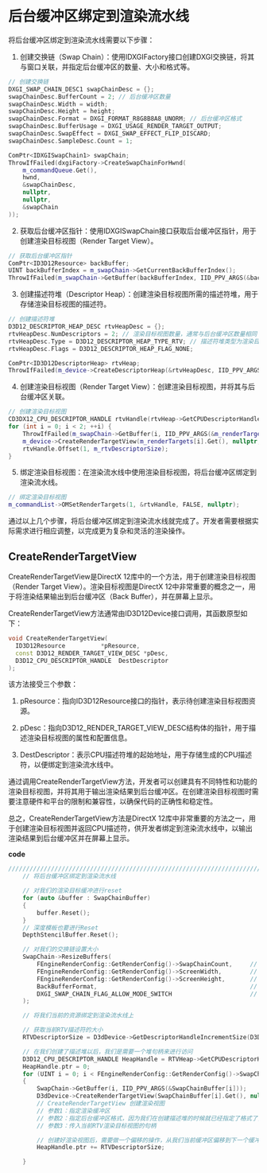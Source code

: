 # 后台缓冲区绑定到渲染流水线

将后台缓冲区绑定到渲染流水线需要以下步骤：

1. 创建交换链（Swap Chain）：使用IDXGIFactory接口创建DXGI交换链，将其与窗口关联，并指定后台缓冲区的数量、大小和格式等。

```c++
// 创建交换链
DXGI_SWAP_CHAIN_DESC1 swapChainDesc = {};
swapChainDesc.BufferCount = 2; // 后台缓冲区数量
swapChainDesc.Width = width;
swapChainDesc.Height = height;
swapChainDesc.Format = DXGI_FORMAT_R8G8B8A8_UNORM; // 后台缓冲区格式
swapChainDesc.BufferUsage = DXGI_USAGE_RENDER_TARGET_OUTPUT;
swapChainDesc.SwapEffect = DXGI_SWAP_EFFECT_FLIP_DISCARD;
swapChainDesc.SampleDesc.Count = 1;

ComPtr<IDXGISwapChain1> swapChain;
ThrowIfFailed(dxgiFactory->CreateSwapChainForHwnd(
    m_commandQueue.Get(),
    hwnd,
    &swapChainDesc,
    nullptr,
    nullptr,
    &swapChain
));
```

2. 获取后台缓冲区指针：使用IDXGISwapChain接口获取后台缓冲区指针，用于创建渲染目标视图（Render Target View）。

```c++
// 获取后台缓冲区指针
ComPtr<ID3D12Resource> backBuffer;
UINT backBufferIndex = m_swapChain->GetCurrentBackBufferIndex();
ThrowIfFailed(m_swapChain->GetBuffer(backBufferIndex, IID_PPV_ARGS(&backBuffer)));
```

3. 创建描述符堆（Descriptor Heap）：创建渲染目标视图所需的描述符堆，用于存储渲染目标视图的描述符。

```c++
// 创建描述符堆
D3D12_DESCRIPTOR_HEAP_DESC rtvHeapDesc = {};
rtvHeapDesc.NumDescriptors = 2; // 渲染目标视图数量，通常与后台缓冲区数量相同
rtvHeapDesc.Type = D3D12_DESCRIPTOR_HEAP_TYPE_RTV; // 描述符堆类型为渲染目标视图
rtvHeapDesc.Flags = D3D12_DESCRIPTOR_HEAP_FLAG_NONE;

ComPtr<ID3D12DescriptorHeap> rtvHeap;
ThrowIfFailed(m_device->CreateDescriptorHeap(&rtvHeapDesc, IID_PPV_ARGS(&rtvHeap)));
```

4. 创建渲染目标视图（Render Target View）：创建渲染目标视图，并将其与后台缓冲区关联。

```c++
// 创建渲染目标视图
CD3DX12_CPU_DESCRIPTOR_HANDLE rtvHandle(rtvHeap->GetCPUDescriptorHandleForHeapStart());
for (int i = 0; i < 2; ++i) {
    ThrowIfFailed(m_swapChain->GetBuffer(i, IID_PPV_ARGS(&m_renderTargets[i])));
    m_device->CreateRenderTargetView(m_renderTargets[i].Get(), nullptr, rtvHandle);
    rtvHandle.Offset(1, m_rtvDescriptorSize);
}
```

5. 绑定渲染目标视图：在渲染流水线中使用渲染目标视图，将后台缓冲区绑定到渲染流水线。

```c++
// 绑定渲染目标视图
m_commandList->OMSetRenderTargets(1, &rtvHandle, FALSE, nullptr);
```

通过以上几个步骤，将后台缓冲区绑定到渲染流水线就完成了。开发者需要根据实际需求进行相应调整，以完成更为复杂和灵活的渲染操作。



## CreateRenderTargetView

CreateRenderTargetView是DirectX 12库中的一个方法，用于创建渲染目标视图（Render Target View）。渲染目标视图是DirectX 12中非常重要的概念之一，用于将渲染结果输出到后台缓冲区（Back Buffer），并在屏幕上显示。

CreateRenderTargetView方法通常由ID3D12Device接口调用，其函数原型如下：

```c++
void CreateRenderTargetView(
  ID3D12Resource          *pResource,
  const D3D12_RENDER_TARGET_VIEW_DESC *pDesc,
  D3D12_CPU_DESCRIPTOR_HANDLE  DestDescriptor
);
```

该方法接受三个参数：

1. pResource：指向ID3D12Resource接口的指针，表示待创建渲染目标视图资源。

2. pDesc：指向D3D12_RENDER_TARGET_VIEW_DESC结构体的指针，用于描述渲染目标视图的属性和配置信息。

3. DestDescriptor：表示CPU描述符堆的起始地址，用于存储生成的CPU描述符，以便绑定到渲染流水线中。

通过调用CreateRenderTargetView方法，开发者可以创建具有不同特性和功能的渲染目标视图，并将其用于输出渲染结果到后台缓冲区。在创建渲染目标视图时需要注意硬件和平台的限制和兼容性，以确保代码的正确性和稳定性。

总之，CreateRenderTargetView方法是DirectX 12库中非常重要的方法之一，用于创建渲染目标视图并返回CPU描述符，供开发者绑定到渲染流水线中，以输出渲染结果到后台缓冲区并在屏幕上显示。



**code**

```c++
//////////////////////////////////////////////////////////////////////////////////////////////////////////////////////////////////////////////////////////////////////////////////////////////////
	// 将后台缓冲区绑定到渲染流水线

	// 对我们的渲染目标缓冲进行reset
	for (auto &buffer : SwapChainBuffer)
	{
		buffer.Reset();
	}
	// 深度模板也要进行Reset
	DepthStencilBuffer.Reset();

	// 对我们的交换链设置大小
	SwapChain->ResizeBuffers(
		FEngineRenderConfig::GetRenderConfig()->SwapChainCount,		// 缓冲区数量
		FEngineRenderConfig::GetRenderConfig()->ScreenWidth,		// 屏幕宽度
		FEngineRenderConfig::GetRenderConfig()->ScreenHeight,		// 屏幕高度
		BackBufferFormat,											// 纹理格式
		DXGI_SWAP_CHAIN_FLAG_ALLOW_MODE_SWITCH						// 交换链标记（设置这个标记，我们就能通过ResetTarget来在窗口模式和全屏模式之间切换，当我们切换的时候，我们显示模式的那个窗口的分辨率就会进行自适应匹配）
	);

	// 将我们当前的资源绑定到渲染流水线上

	// 获取当前RTV描述符的大小
	RTVDescriptorSize = D3dDevice->GetDescriptorHandleIncrementSize(D3D12_DESCRIPTOR_HEAP_TYPE_RTV);

	// 在我们创建了描述堆以后，我们是需要一个堆句柄来进行访问
	D3D12_CPU_DESCRIPTOR_HANDLE HeapHandle = RTVHeap->GetCPUDescriptorHandleForHeapStart();
	HeapHandle.ptr = 0;
	for (UINT i = 0; i < FEngineRenderConfig::GetRenderConfig()->SwapChainCount; i++)
	{
		SwapChain->GetBuffer(i, IID_PPV_ARGS(&SwapChainBuffer[i]));
		D3dDevice->CreateRenderTargetView(SwapChainBuffer[i].Get(), nullptr, HeapHandle);
		// CreateRenderTargetView 创建渲染视图
		// 参数1：指定渲染缓冲区
		// 参数2：指定后台缓冲区格式，因为我们在创建描述堆的时候就已经指定了格式了，所以这里传入nullptr，表示默认
		// 参数3：传入当前RTV渲染目标视图的句柄

		// 创建好渲染视图后，需要做一个偏移的操作，从我们当前缓冲区偏移到下一个缓冲区（因为我们有两个缓冲区，一个前台缓冲区，一个后台缓冲区，偏移量为一个RTV的大小）
		HeapHandle.ptr += RTVDescriptorSize;

	}
```

